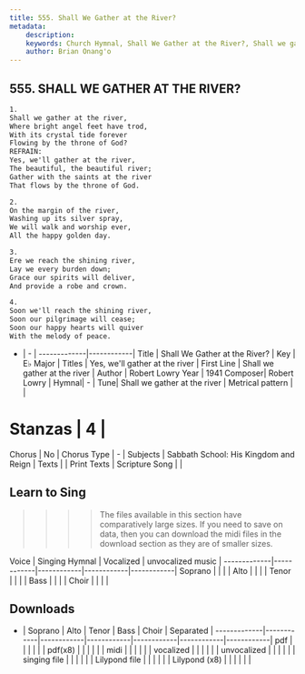 ```yaml
---
title: 555. Shall We Gather at the River?
metadata:
    description: 
    keywords: Church Hymnal, Shall We Gather at the River?, Shall we gather at the river, Yes, we'll gather at the river
    author: Brian Onang'o
---
```



## 555. SHALL WE GATHER AT THE RIVER?

```txt
1.
Shall we gather at the river,
Where bright angel feet have trod,
With its crystal tide forever
Flowing by the throne of God?
REFRAIN:
Yes, we'll gather at the river,
The beautiful, the beautiful river;
Gather with the saints at the river
That flows by the throne of God.

2.
On the margin of the river,
Washing up its silver spray,
We will walk and worship ever,
All the happy golden day.

3.
Ere we reach the shining river,
Lay we every burden down;
Grace our spirits will deliver,
And provide a robe and crown.

4.
Soon we'll reach the shining river,
Soon our pilgrimage will cease;
Soon our happy hearts will quiver
With the melody of peace.
```

- |   -  |
-------------|------------|
Title | Shall We Gather at the River? |
Key | E♭ Major |
Titles | Yes, we'll gather at the river |
First Line | Shall we gather at the river |
Author | Robert Lowry
Year | 1941
Composer| Robert Lowry |
Hymnal|  - |
Tune| Shall we gather at the river |
Metrical pattern | |
# Stanzas | 4 |
Chorus | No |
Chorus Type | - |
Subjects | Sabbath School: His Kingdom and Reign |
Texts |  |
Print Texts | 
Scripture Song |  |
  
## Learn to Sing

>>>> The files available in this section have comparatively large sizes. If you need to save on data, then you can download the midi files in the download section as they are of smaller sizes.

Voice |  Singing Hymnal | Vocalized | unvocalized music |
-------------|------------|------------|------------|------------|
Soprano | | | |
Alto | | | |
Tenor | | | |
Bass | | | |
Choir | | | |

## Downloads

- |  Soprano | Alto | Tenor | Bass | Choir | Separated |
-------------|------------|------------|------------|------------|------------|------------|
pdf | | | | | |
pdf(x8) | | | | | |
midi | | | | | |
vocalized | | | | | |
unvocalized | | | | | |
singing file | | | | | |
Lilypond file | | | | | |
Lilypond (x8) | | | | | |
  
